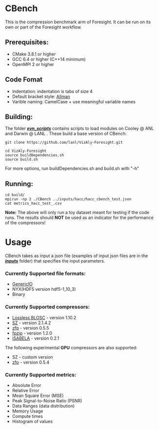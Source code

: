 # CBench
This is the compression benchmark arm of Foresight. It can be run on its own or part of the Foresight workflow.

## Prerequisites:
* CMake 3.8.1 or higher
* GCC 6.4 or higher (C++14 minimum)
* OpenMPI 2 or higher


## Code Fomat
* Indentation: indentation is tabs of size 4
* Default bracket style: [Allman](https://en.wikipedia.org/wiki/Indentation_style#Allman_style)
* Varible naming: CamelCase + use meaningful variable names


## Building:
The folder **[_evn_scripts_](evn_scripts)** contains scripts to load modules on Cooley @ ANL and Darwin @ LANL . These build a base version of CBench:
```
git clone https://github.com/lanl/VizAly-Foresight.git

cd VizAly-Foresight
source buildDependencies.sh 
source build.sh
```

For more options, run buildDependencies.sh and build.sh with  "-h" 


## Running:
```
cd build/
mpirun -np 2 ./CBench ../inputs/hacc/hacc_cbench_test.json
cat metrics_hacc_test_.csv
```
**Note:**  The above will only run a toy dataset meant for testing if the code runs. The results should **NOT** be used as an indicator for the performance of the compressors!


# Usage
CBench takes as input a json file (examples of input json files are in the **_[inputs](inputs)_** folder) that specifies the input parameters.

### Currently Supported file formats:
* [GenericIO](https://trac.alcf.anl.gov/projects/genericio)
* NYX(HDF5 version hdf5-1_10_3) 
* Binary

### Currently Supported compressors:
* [Lossless BLOSC](http://blosc.org/) - version 1.10.2
* [SZ](https://collab.cels.anl.gov/display/ESR/SZ) - version 2.1.4.2
* [zfp](https://computation.llnl.gov/projects/floating-point-compression) - version 0.5.5
* [fpzip](https://computation.llnl.gov/projects/floating-point-compression) - version 1.2.0
* [ISABELA](http://freescience.org/cs/ISABELA/ISABELA.html) - version 0.2.1

The following experimental **GPU** compressors are also supported:
* SZ - custom version
* [zfp](https://github.com/LLNL/zfp.git) - version 0.5.4


### Currently Supported metrics:
* Absolute Error
* Relative Error
* Mean Square Error (MSE)
* Peak Signal-to-Noise Ratio (PSNR)
* Data Ranges (data distribution)
* Memory Usage
* Compute times
* Histogram of values
